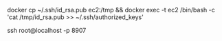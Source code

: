 docker cp ~/.ssh/id_rsa.pub ec2:/tmp && docker exec -t ec2 /bin/bash -c 'cat /tmp/id_rsa.pub >> ~/.ssh/authorized_keys'


ssh root@localhost -p 8907
